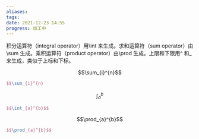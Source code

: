```yaml
---
aliases: 
tags: 
date: 2021-12-23 14:55
progress: 加工中
---
```


积分运算符（integral operator）用\int 来生成。求和运算符（sum operator）由\sum 生成。乘积运算符（product operator）由\prod 生成。上限和下限用^ 和_来生成，类似于上标和下标。

$$\sum_{i}^{n}$$
```latex
$$\sum_{i}^{n}
```

$$\int_{a}^{b}$$
```latex
$$\int_{a}^{b}$$
```

$$\prod_{a}^{b}$$
```latex
$$\prod_{a}^{b}$$
```